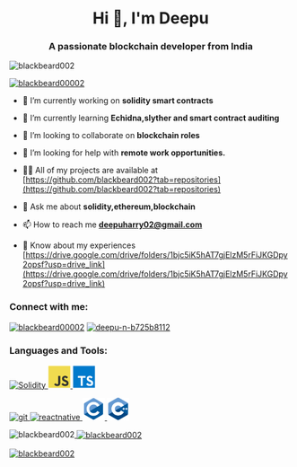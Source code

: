 <h1 align="center">Hi 👋, I'm Deepu</h1>
<h3 align="center">A passionate blockchain developer from India</h3>

<p align="left"> <img src="https://komarev.com/ghpvc/?username=blackbeard002&label=Profile%20views&color=0e75b6&style=flat" alt="blackbeard002" /> </p>

<p align="left"> <a href="https://twitter.com/blackbeard00002" target="blank"><img src="https://img.shields.io/twitter/follow/blackbeard00002?logo=twitter&style=for-the-badge" alt="blackbeard00002" /></a> </p>

- 🔭 I’m currently working on **solidity smart contracts**

- 🌱 I’m currently learning **Echidna,slyther and smart contract auditing**

- 👯 I’m looking to collaborate on **blockchain roles**

- 🤝 I’m looking for help with **remote work opportunities.**

- 👨‍💻 All of my projects are available at [https://github.com/blackbeard002?tab=repositories](https://github.com/blackbeard002?tab=repositories)

- 💬 Ask me about **solidity,ethereum,blockchain**

- 📫 How to reach me **deepuharry02@gmail.com**

- 📄 Know about my experiences [https://drive.google.com/drive/folders/1bjc5iK5hAT7gjElzM5rFiJKGDpy2opsf?usp=drive_link](https://drive.google.com/drive/folders/1bjc5iK5hAT7gjElzM5rFiJKGDpy2opsf?usp=drive_link)

<h3 align="left">Connect with me:</h3>
<p align="left">
<a href="https://twitter.com/blackbeard00002" target="blank"><img align="center" src="https://raw.githubusercontent.com/rahuldkjain/github-profile-readme-generator/master/src/images/icons/Social/twitter.svg" alt="blackbeard00002" height="30" width="40" /></a>
<a href="https://linkedin.com/in/deepu-n-b725b8112" target="blank"><img align="center" src="https://raw.githubusercontent.com/rahuldkjain/github-profile-readme-generator/master/src/images/icons/Social/linked-in-alt.svg" alt="deepu-n-b725b8112" height="30" width="40" /></a>
</p>

<h3 align="left">Languages and Tools:</h3>
<p align="left"> <a href="https://img.shields.io/badge/Solidity-%23363636.svg?style=for-the-badge&logo=solidity" target="_blank" rel="noreferrer"> <img src="https://img.shields.io/badge/Solidity-%23363636.svg?style=for-the-badge&logo=solidity" alt="Solidity" width="90" height="40"/> </a> <a href="https://developer.mozilla.org/en-US/docs/Web/JavaScript" target="_blank" rel="noreferrer"> <img src="https://raw.githubusercontent.com/devicons/devicon/master/icons/javascript/javascript-original.svg" alt="javascript" width="40" height="40"/> </a> <a href="https://www.typescriptlang.org/" target="_blank" rel="noreferrer"> <img src="https://raw.githubusercontent.com/devicons/devicon/master/icons/typescript/typescript-original.svg" alt="typescript" width="40" height="40"/> </a> </p>  </a> <a href="https://git-scm.com/" target="_blank" rel="noreferrer"> <img src="https://www.vectorlogo.zone/logos/git-scm/git-scm-icon.svg" alt="git" width="40" height="40"/> </a>  <a href="https://reactnative.dev/" target="_blank" rel="noreferrer"> <img src="https://reactnative.dev/img/header_logo.svg" alt="reactnative" width="40" height="40"/> </a><a href="https://www.cprogramming.com/" target="_blank" rel="noreferrer"> <img src="https://raw.githubusercontent.com/devicons/devicon/master/icons/c/c-original.svg" alt="c" width="40" height="40"/> </a> <a href="https://www.w3schools.com/cpp/" target="_blank" rel="noreferrer"> <img src="https://raw.githubusercontent.com/devicons/devicon/master/icons/cplusplus/cplusplus-original.svg" alt="c++" width="40" height="40"/>

<p><img align="left" src="https://github-readme-stats.vercel.app/api/top-langs?username=blackbeard002&show_icons=true&locale=en&layout=compact" alt="blackbeard002" /></p>

<p>&nbsp;<img align="center" src="https://github-readme-stats.vercel.app/api?username=blackbeard002&show_icons=true&locale=en" alt="blackbeard002" /></p>

<p><img align="center" src="https://github-readme-streak-stats.herokuapp.com/?user=blackbeard002&" alt="blackbeard002" /></p>


